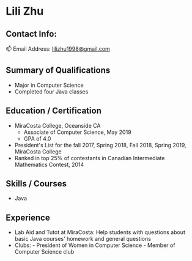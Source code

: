 # Lili Zhu

## Contact Info: 
:mailbox: Email Address: lilizhu1998@gmail.com

## Summary of Qualifications
-	Major in Computer Science
-	Completed four Java classes

## Education / Certification
 - MiraCosta College, Oceanside CA 
    - Associate of Computer Science, May 2019
    - GPA of 4.0
 - President's List for the fall 2017, Spring 2018, Fall 2018, Spring 2019, MiraCosta College
 - Ranked in top 25% of contestants in Canadian Intermediate Mathematics Contest, 2014
 
 
 ## Skills / Courses
 - Java

## Experience
- Lab Aid and Tutot at MiraCosta: Help students with questions about basic Java courses' homework and general questions
- Clubs: - President of Women in Computer Science
         - Member of Computer Science club

